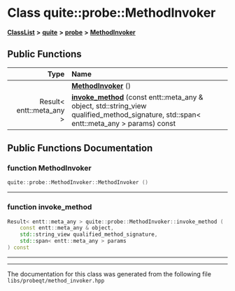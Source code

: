 

# Class quite::probe::MethodInvoker



[**ClassList**](annotated.md) **>** [**quite**](namespacequite.md) **>** [**probe**](namespacequite_1_1probe.md) **>** [**MethodInvoker**](classquite_1_1probe_1_1MethodInvoker.md)










































## Public Functions

| Type | Name |
| ---: | :--- |
|   | [**MethodInvoker**](#function-methodinvoker) () <br> |
|  Result&lt; entt::meta\_any &gt; | [**invoke\_method**](#function-invoke_method) (const entt::meta\_any & object, std::string\_view qualified\_method\_signature, std::span&lt; entt::meta\_any &gt; params) const<br> |




























## Public Functions Documentation




### function MethodInvoker 

```C++
quite::probe::MethodInvoker::MethodInvoker () 
```




<hr>



### function invoke\_method 

```C++
Result< entt::meta_any > quite::probe::MethodInvoker::invoke_method (
    const entt::meta_any & object,
    std::string_view qualified_method_signature,
    std::span< entt::meta_any > params
) const
```




<hr>

------------------------------
The documentation for this class was generated from the following file `libs/probeqt/method_invoker.hpp`

